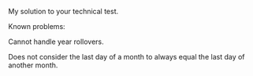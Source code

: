 My solution to your technical test.

Known problems:

Cannot handle year rollovers.

Does not consider the last day of a month to always equal the last day of another month.
